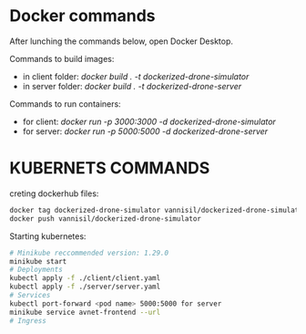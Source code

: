# Docker commands
After lunching the commands below, open Docker Desktop.

Commands to build images:

- in client folder:  _docker build . -t dockerized-drone-simulator_
- in server folder:  _docker build . -t dockerized-drone-server_

Commands to run containers:
- for client:  _docker run -p 3000:3000 -d dockerized-drone-simulator_
- for server:  _docker run -p 5000:5000 -d dockerized-drone-server_


# KUBERNETS COMMANDS

creting dockerhub files:
```sh
docker tag dockerized-drone-simulator vannisil/dockerized-drone-simulator
docker push vannisil/dockerized-drone-simulator
```

Starting kubernetes:
```sh
# Minikube reccommended version: 1.29.0
minikube start
# Deployments
kubectl apply -f ./client/client.yaml
kubectl apply -f ./server/server.yaml
# Services
kubectl port-forward <pod name> 5000:5000 for server
minikube service avnet-frontend --url
# Ingress
```